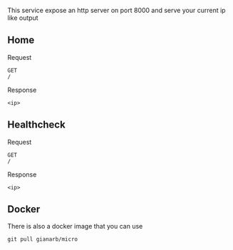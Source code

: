 This service expose an http server on port 8000 and serve your current ip like output

## Home
Request
```
GET
/
```
Response
```
<ip>
```

## Healthcheck
Request
```
GET
/
```
Response
```
<ip>
```

## Docker
There is also a docker image that you can use
```
git pull gianarb/micro
```
